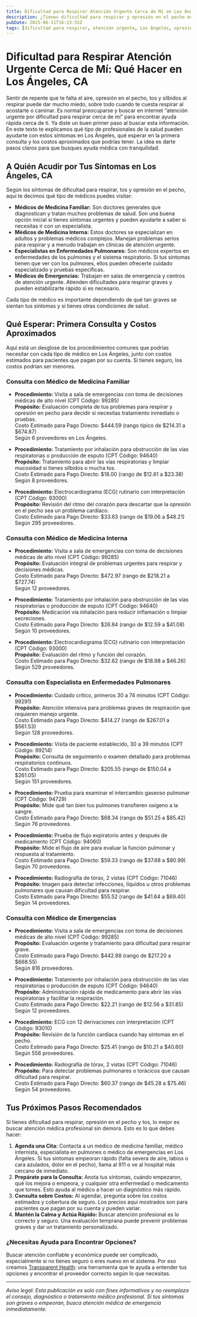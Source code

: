 ```yaml
---
title: Dificultad para Respirar Atención Urgente Cerca de Mí en Los Ángeles, CA  
description: ¿Tienes dificultad para respirar y opresión en el pecho en Los Ángeles? Entérate a quién acudir, procedimientos comunes y los costos aproximados en atención urgente.  
pubDate: 2025-06-11T16:23:55Z  
tags: [dificultad para respirar, atención urgente, Los Ángeles, opresión en el pecho, atención de emergencia, costos de salud]  
---
```


# Dificultad para Respirar Atención Urgente Cerca de Mí: Qué Hacer en Los Ángeles, CA

Sentir de repente que te falta el aire, opresión en el pecho, tos y silbidos al respirar puede dar mucho miedo, sobre todo cuando te cuesta respirar al acostarte o caminar. Es normal preocuparse y buscar en internet “atención urgente por dificultad para respirar cerca de mí” para encontrar ayuda rápida cerca de ti. Ya diste un buen primer paso al buscar esta información. En este texto te explicamos qué tipo de profesionales de la salud pueden ayudarte con estos síntomas en Los Ángeles, qué esperar en la primera consulta y los costos aproximados que podrías tener. La idea es darte pasos claros para que busques ayuda médica con tranquilidad.

## A Quién Acudir por Tus Síntomas en Los Ángeles, CA

Según los síntomas de dificultad para respirar, tos y opresión en el pecho, aquí te decimos qué tipo de médicos puedes visitar:

- **Médicos de Medicina Familiar:** Son doctores generales que diagnostican y tratan muchos problemas de salud. Son una buena opción inicial si tienes síntomas urgentes y pueden ayudarte a saber si necesitas ir con un especialista.
- **Médicos de Medicina Interna:** Estos doctores se especializan en adultos y problemas médicos complejos. Manejan problemas serios para respirar y a menudo trabajan en clínicas de atención urgente.
- **Especialistas en Enfermedades Pulmonares:** Son médicos expertos en enfermedades de los pulmones y el sistema respiratorio. Si tus síntomas tienen que ver con los pulmones, ellos pueden ofrecerte cuidado especializado y pruebas específicas.
- **Médicos de Emergencias:** Trabajan en salas de emergencia y centros de atención urgente. Atienden dificultades para respirar graves y pueden estabilizarte rápido si es necesario.

Cada tipo de médico es importante dependiendo de qué tan graves se sientan tus síntomas y si tienes otras condiciones de salud.

## Qué Esperar: Primera Consulta y Costos Aproximados

Aquí está un desglose de los procedimientos comunes que podrías necesitar con cada tipo de médico en Los Ángeles, junto con costos estimados para pacientes que pagan por su cuenta. Si tienes seguro, los costos podrían ser menores.

### Consulta con Médico de Medicina Familiar  
- **Procedimiento:** Visita a sala de emergencias con toma de decisiones médicas de alto nivel (CPT Código: 99285)  
  **Propósito:** Evaluación completa de tus problemas para respirar y opresión en pecho para decidir si necesitas tratamiento inmediato o pruebas.  
  Costo Estimado para Pago Directo: $444.59 (rango típico de $214.31 a $674.87)  
  Según 6 proveedores en Los Ángeles.  

- **Procedimiento:** Tratamiento por inhalación para obstrucción de las vías respiratorias o producción de esputo (CPT Código: 94640)  
  **Propósito:** Tratamiento para abrir las vías respiratorias y limpiar mucosidad si tienes silbidos o mucha tos.  
  Costo Estimado para Pago Directo: $18.00 (rango de $12.61 a $23.38)  
  Según 8 proveedores.  

- **Procedimiento:** Electrocardiograma (ECG) rutinario con interpretación (CPT Código: 93000)  
  **Propósito:** Revisión del ritmo del corazón para descartar que la opresión en el pecho sea un problema cardíaco.  
  Costo Estimado para Pago Directo: $33.63 (rango de $19.06 a $48.21)  
  Según 295 proveedores.  

### Consulta con Médico de Medicina Interna  
- **Procedimiento:** Visita a sala de emergencias con toma de decisiones médicas de alto nivel (CPT Código: 99285)  
  **Propósito:** Evaluación integral de problemas urgentes para respirar y decisiones médicas.  
  Costo Estimado para Pago Directo: $472.97 (rango de $218.21 a $727.74)  
  Según 12 proveedores.  

- **Procedimiento:** Tratamiento por inhalación para obstrucción de las vías respiratorias o producción de esputo (CPT Código: 94640)  
  **Propósito:** Medicación vía inhalación para reducir inflamación o limpiar secreciones.  
  Costo Estimado para Pago Directo: $26.84 (rango de $12.59 a $41.08)  
  Según 10 proveedores.  

- **Procedimiento:** Electrocardiograma (ECG) rutinario con interpretación (CPT Código: 93000)  
  **Propósito:** Evaluación del ritmo y función del corazón.  
  Costo Estimado para Pago Directo: $32.62 (rango de $18.98 a $46.26)  
  Según 529 proveedores.  

### Consulta con Especialista en Enfermedades Pulmonares  
- **Procedimiento:** Cuidado crítico, primeros 30 a 74 minutos (CPT Código: 99291)  
  **Propósito:** Atención intensiva para problemas graves de respiración que requieren manejo urgente.  
  Costo Estimado para Pago Directo: $414.27 (rango de $267.01 a $561.53)  
  Según 128 proveedores.  

- **Procedimiento:** Visita de paciente establecido, 30 a 39 minutos (CPT Código: 99214)  
  **Propósito:** Consulta de seguimiento o examen detallado para problemas respiratorios continuos.  
  Costo Estimado para Pago Directo: $205.55 (rango de $150.04 a $261.05)  
  Según 151 proveedores.  

- **Procedimiento:** Prueba para examinar el intercambio gaseoso pulmonar (CPT Código: 94729)  
  **Propósito:** Mide qué tan bien tus pulmones transfieren oxígeno a la sangre.  
  Costo Estimado para Pago Directo: $68.34 (rango de $51.25 a $85.42)  
  Según 76 proveedores.  

- **Procedimiento:** Prueba de flujo expiratorio antes y después de medicamento (CPT Código: 94060)  
  **Propósito:** Mide el flujo de aire para evaluar la función pulmonar y respuesta al tratamiento.  
  Costo Estimado para Pago Directo: $59.33 (rango de $37.68 a $80.99)  
  Según 70 proveedores.  

- **Procedimiento:** Radiografía de tórax, 2 vistas (CPT Código: 71046)  
  **Propósito:** Imagen para detectar infecciones, líquidos u otros problemas pulmonares que causan dificultad para respirar.  
  Costo Estimado para Pago Directo: $55.52 (rango de $41.64 a $69.40)  
  Según 14 proveedores.  

### Consulta con Médico de Emergencias  
- **Procedimiento:** Visita a sala de emergencias con toma de decisiones médicas de alto nivel (CPT Código: 99285)  
  **Propósito:** Evaluación urgente y tratamiento para dificultad para respirar grave.  
  Costo Estimado para Pago Directo: $442.88 (rango de $217.20 a $668.55)  
  Según 816 proveedores.  

- **Procedimiento:** Tratamiento por inhalación para obstrucción de las vías respiratorias o producción de esputo (CPT Código: 94640)  
  **Propósito:** Administración rápida de medicamento para abrir las vías respiratorias y facilitar la respiración.  
  Costo Estimado para Pago Directo: $22.21 (rango de $12.56 a $31.85)  
  Según 12 proveedores.  

- **Procedimiento:** ECG con 12 derivaciones con interpretación (CPT Código: 93010)  
  **Propósito:** Revisión de la función cardíaca cuando hay síntomas en el pecho.  
  Costo Estimado para Pago Directo: $25.41 (rango de $10.21 a $40.60)  
  Según 556 proveedores.  

- **Procedimiento:** Radiografía de tórax, 2 vistas (CPT Código: 71046)  
  **Propósito:** Para detectar problemas pulmonares o torácicos que causan dificultad para respirar.  
  Costo Estimado para Pago Directo: $60.37 (rango de $45.28 a $75.46)  
  Según 54 proveedores.  

## Tus Próximos Pasos Recomendados

Si tienes dificultad para respirar, opresión en el pecho y tos, lo mejor es buscar atención médica profesional sin demora. Esto es lo que debes hacer:

1. **Agenda una Cita:** Contacta a un médico de medicina familiar, médico internista, especialista en pulmones o médico de emergencias en Los Ángeles. Si tus síntomas empeoran rápido (falta severa de aire, labios o cara azulados, dolor en el pecho), llama al 911 o ve al hospital más cercano de inmediato.  
2. **Prepárate para la Consulta:** Anota tus síntomas, cuándo empezaron, qué los mejora o empeora, y cualquier otra enfermedad o medicamento que tomes. Esto ayuda al médico a hacer un diagnóstico más rápido.  
3. **Consulta sobre Costos:** Al agendar, pregunta sobre los costos estimados y cobertura de seguro. Los precios aquí mostrados son para pacientes que pagan por su cuenta y pueden variar.  
4. **Mantén la Calma y Actúa Rápido:** Buscar atención profesional es lo correcto y seguro. Una evaluación temprana puede prevenir problemas graves y dar un tratamiento personalizado.  

### ¿Necesitas Ayuda para Encontrar Opciones?

Buscar atención confiable y económica puede ser complicado, especialmente si no tienes seguro o eres nuevo en el sistema. Por eso creamos [Transparent Health](https://transparenthealth.ai): una herramienta que te ayuda a entender tus opciones y encontrar el proveedor correcto según lo que necesitas.  

---

*Aviso legal: Esta publicación es solo con fines informativos y no reemplaza el consejo, diagnóstico o tratamiento médico profesional. Si tus síntomas son graves o empeoran, busca atención médica de emergencia inmediatamente.*